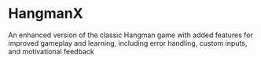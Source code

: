 # HangmanX
An enhanced version of the classic Hangman game with added features for improved gameplay and learning, including error handling, custom inputs, and motivational feedback
